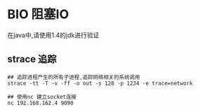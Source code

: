 # BIO 阻塞IO

在java中,请使用1.4的jdk进行验证

## strace 追踪

~~~shell
## 追踪进程产生的所有子进程,追踪网络相关的系统调用
strace -tt -T -v -ff -o out -s 128 -p 1234 -e trace=network

## 使用nc 建立socket连接
nc 192.168.162.4 9090

~~~